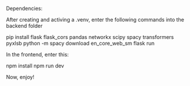 Dependencies:

After creating and activing a .venv, enter the following commands into the backend folder

pip install flask flask_cors pandas networkx scipy spacy transformers pyxlsb
python -m spacy download en_core_web_sm
flask run 

In the frontend, enter this:

npm install
npm run dev

Now, enjoy!

